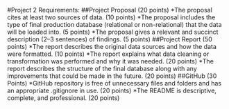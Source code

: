 #Project 2 Requirements:
##Project Proposal (20 points)
*The proposal cites at least two sources of data. (10 points)
*The proposal includes the type of final production database (relational or non-relational) that the data will be loaded into. (5 points)
*The proposal gives a relevant and succinct description (2–3 sentences) of findings. (5 points)
##Project Report (50 points)
*The report describes the original data sources and how the data were formatted. (10 points)
*The report explains what data cleaning or transformation was performed and why it was needed. (20 points)
*The report describes the structure of the final database along with any improvements that could be made in the future. (20 points)
##GitHub (30 Points)
*GitHub repository is free of unnecessary files and folders and has an appropriate .gitignore in use. (20 points)
*The README is descriptive, complete, and professional. (20 points)